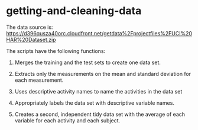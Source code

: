 getting-and-cleaning-data
=========================
The data source is: https://d396qusza40orc.cloudfront.net/getdata%2Fprojectfiles%2FUCI%20HAR%20Dataset.zip 

The scripts have the following functions:

1. Merges the training and the test sets to create one data set.

2. Extracts only the measurements on the mean and standard deviation for each measurement. 

3. Uses descriptive activity names to name the activities in the data set

4. Appropriately labels the data set with descriptive variable names. 

5. Creates a second, independent tidy data set with the average of each variable for each activity and each subject.

